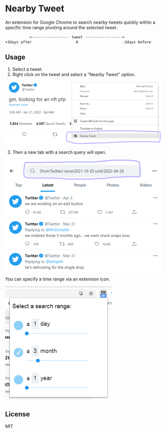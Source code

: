 # Nearby Tweet
An extension for Google Chrome to search nearby tweets quickly within a specific time range pivoting around the selected tweet.
```
           <----------------- tweet ----------------->
+3days after                    0                    -3days before
```

## Usage
1. Select a tweet.
2. Right click on the tweet and select a "Nearby Tweet" option.

![capture](assets/capture1.png)

3. Then a new tab with a search query will open.

![capture](assets/capture2.png)

You can specify a time range via an extension icon.

![capture](assets/capture3.png)


## License
MIT
